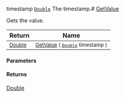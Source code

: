  timestamp  [`Double`](https://docs.microsoft.com/en-us/dotnet/api/System.Double)    The timestamp.# [GetValue](./CubicInterpolation-100663729.md)

Gets the value.

| Return | Name | 
| --- | --- | 
| <sub>[Double](https://docs.microsoft.com/en-us/dotnet/api/System.Double)</sub>| <sub>[GetValue](./CubicInterpolation-100663729.md) ( [`Double`](https://docs.microsoft.com/en-us/dotnet/api/System.Double) timestamp )</sub>| <br>


#### Parameters

#### Returns
[Double](https://docs.microsoft.com/en-us/dotnet/api/System.Double)